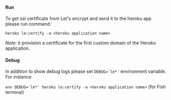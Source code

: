 #### Run
To get ssl certificate from Let's encrypt and send it to the heroku app please run command:`

`heroku le:certify -a <heroku application name>`

_Note:_ it provision a certificate for the first custom domain of the Heroku application. 


#### Debug
In addition to show debug logs please set `DEBUG='le*'` environment variable. For instance

`env DEBUG='le*' heroku le:certify -a <heroku application name>` (for Fish terminal)
